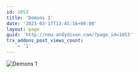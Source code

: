 ```yaml
---
id: 1053
title: 'Demons 1'
date: '2023-03-17T13:45:16+00:00'
layout: page
guid: 'http://new.andydixon.com/?page_id=1053'
trx_addons_post_views_count:
    - '1'
---
```


![Demons 1](https://i0.wp.com/assets.g8x2.ldn.idrivee2-23.com/posters/Demons%201%2001.jpg?w=1200&ssl=1 "Demons 1")
